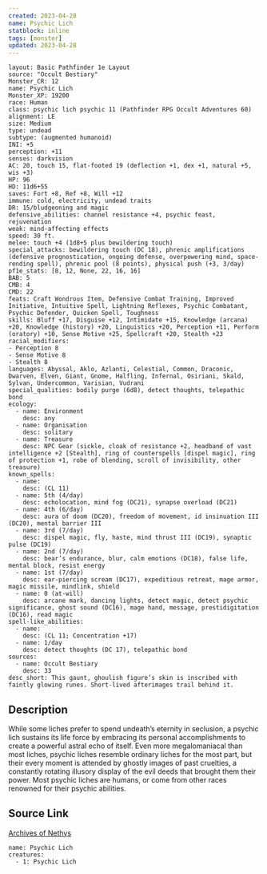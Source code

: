 ```yaml
---
created: 2023-04-28
name: Psychic Lich
statblock: inline
tags: [monster]
updated: 2023-04-28
---
```

```statblock
layout: Basic Pathfinder 1e Layout
source: "Occult Bestiary"
Monster_CR: 12
name: Psychic Lich
Monster_XP: 19200
race: Human
class: psychic lich psychic 11 (Pathfinder RPG Occult Adventures 60)
alignment: LE
size: Medium
type: undead
subtype: (augmented humanoid)
INI: +5
perception: +11
senses: darkvision
AC: 20, touch 15, flat-footed 19 (deflection +1, dex +1, natural +5, wis +3)
HP: 96
HD: 11d6+55
saves: Fort +8, Ref +8, Will +12
immune: cold, electricity, undead traits
DR: 15/bludgeoning and magic
defensive_abilities: channel resistance +4, psychic feast, rejuvenation
weak: mind-affecting effects
speed: 30 ft.
melee: touch +4 (1d8+5 plus bewildering touch)
special_attacks: bewildering touch (DC 18), phrenic amplifications (defensive prognostication, ongoing defense, overpowering mind, space-rending spell), phrenic pool (8 points), physical push (+3, 3/day)
pf1e_stats: [8, 12, None, 22, 16, 16]
BAB: 5
CMB: 4
CMD: 22
feats: Craft Wondrous Item, Defensive Combat Training, Improved Initiative, Intuitive Spell, Lightning Reflexes, Psychic Combatant, Psychic Defender, Quicken Spell, Toughness
skills: Bluff +17, Disguise +12, Intimidate +15, Knowledge (arcana) +20, Knowledge (history) +20, Linguistics +20, Perception +11, Perform (oratory) +10, Sense Motive +25, Spellcraft +20, Stealth +23
racial_modifiers:
- Perception 8
- Sense Motive 8
- Stealth 8
languages: Abyssal, Aklo, Azlanti, Celestial, Common, Draconic, Dwarven, Elven, Giant, Gnome, Halfling, Infernal, Osiriani, Skald, Sylvan, Undercommon, Varisian, Vudrani
special_qualities: bodily purge (6d8), detect thoughts, telepathic bond
ecology:
  - name: Environment
    desc: any
  - name: Organisation
    desc: solitary
  - name: Treasure
    desc: NPC Gear (sickle, cloak of resistance +2, headband of vast intelligence +2 [Stealth], ring of counterspells [dispel magic], ring of protection +1, robe of blending, scroll of invisibility, other treasure)
known_spells:
  - name:
    desc: (CL 11)
  - name: 5th (4/day)
    desc: echolocation, mind fog (DC21), synapse overload (DC21)
  - name: 4th (6/day)
    desc: aura of doom (DC20), freedom of movement, id insinuation III (DC20), mental barrier III
  - name: 3rd (7/day)
    desc: dispel magic, fly, haste, mind thrust III (DC19), synaptic pulse (DC19)
  - name: 2nd (7/day)
    desc: bear’s endurance, blur, calm emotions (DC18), false life, mental block, resist energy
  - name: 1st (7/day)
    desc: ear-piercing scream (DC17), expeditious retreat, mage armor, magic missile, mindlink, shield
  - name: 0 (at-will)
    desc: arcane mark, dancing lights, detect magic, detect psychic significance, ghost sound (DC16), mage hand, message, prestidigitation (DC16), read magic
spell-like_abilities:
  - name:
    desc: (CL 11; Concentration +17)
  - name: 1/day
    desc: detect thoughts (DC 17), telepathic bond
sources:
  - name: Occult Bestiary
    desc: 33
desc_short: This gaunt, ghoulish figure’s skin is inscribed with faintly glowing runes. Short-lived afterimages trail behind it.
```
## Description
While some liches prefer to spend undeath’s eternity in seclusion, a psychic lich sustains its life force by embracing its personal accomplishments to create a powerful astral echo of itself. Even more megalomaniacal than most liches, psychic liches resemble ordinary liches for the most part, but their every moment is attended by ghostly images of past cruelties, a constantly rotating illusory display of the evil deeds that brought them their power. Most psychic liches are humans, or come from other races renowned for their psychic abilities.
## Source Link
[Archives of Nethys](https://aonprd.com/MonsterDisplay.aspx?ItemName=Psychic%20Lich)
```encounter-table
name: Psychic Lich
creatures:
  - 1: Psychic Lich
```
